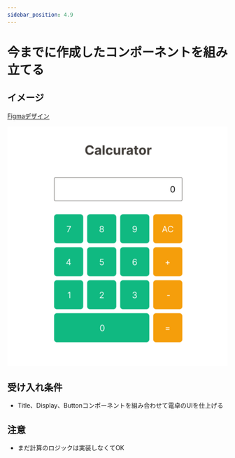 ```yaml
---
sidebar_position: 4.9
---
```


# 今までに作成したコンポーネントを組み立てる

## イメージ

[Figmaデザイン](https://www.figma.com/file/XhtMnTFMMn5Vc3lG437iWA/Calcurator?type=design&node-id=2902-174&mode=design&t=iWYoiusQVYKnkFeT-4)

![img.png](assets/ui-design.png)

## 受け入れ条件

- Title、Display、Buttonコンポーネントを組み合わせて電卓のUIを仕上げる

## 注意

- まだ計算のロジックは実装しなくてOK
